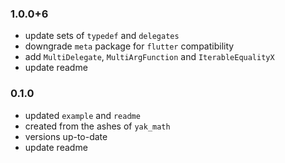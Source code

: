 ### 1.0.0+6
- update sets of `typedef` and `delegates`
- downgrade `meta` package for `flutter` compatibility
- add `MultiDelegate`, `MultiArgFunction` and `IterableEqualityX`
- update readme


### 0.1.0
- updated `example` and `readme`
- created from the ashes of `yak_math`
- versions up-to-date
- update readme